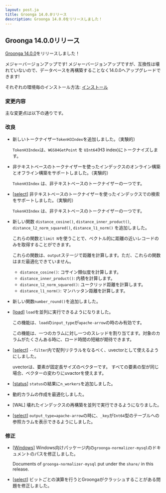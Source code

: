 ```yaml
---
layout: post.ja
title: Groonga 14.0.0リリース
description: Groonga 14.0.0をリリースしました！
---
```


## Groonga 14.0.0リリース

[Groonga 14.0.0](/ja/docs/news/14.html#release-14-0-0)をリリースしました！

メジャーバージョンアップです!
メジャーバージョンアップですが、互換性は壊れていないので、データベースを再構築することなく14.0.0へアップグレードできます!

それぞれの環境毎のインストール方法: [インストール](/ja/docs/install.html)

### 変更内容

主な変更点は以下の通りです。

### 改良

  * 新しいトークナイザー`TokenH3Index`を追加しました。（実験的）

    `TokenH3Index`は、`WGS84GetPoint` を `UInt64`(H3 index)にトークナイズします。

  * 非テキストベースのトークナイザーを使ったインデックスのオンライン構築とオフライン構築をサポートしました。（実験的）

    `TokenH3Index` は、非テキストベースのトークナイザーの一つです。

  * [[select](/ja/docs/reference/commands/select.html)] 非テキストベースのトークナイザーを使ったインデックスでの検索をサポートしました。（実験的）

    `TokenH3Index` は、非テキストベースのトークナイザーの一つです。

  * 新しい関数 `distance_cosine()`, `distance_inner_product()`, `distance_l2_norm_squared()`, `distance_l1_norm()` を追加しました。

    これらの関数と`limit N`を使うことで、ベクトル的に距離の近いレコードのみを取得することができます。

    これらの関数は、`output`ステージで距離を計算します。ただ、これらの関数はまだ最適化できていません。

      * `distance_cosine()`: コサイン類似度を計算します。
      * `distance_inner_product()`: 内積を計算します。
      * `distance_l2_norm_squared()`: ユークリッド距離を計算します。
      * `distance_l1_norm()`: マンハッタン距離を計算します。

  * 新しい関数`number_round()`を追加しました。

  * [[load](/ja/docs/reference/commands/load.html)] `load`を並列に実行できるようになりました。

    この機能は、`load`の`input_type`が`apache-arrow`の時のみ有効です。

    この機能は、一つのカラムに対し一つのスレッドを割り当てます。対象のカラムがたくさんある時に、ロード時間の短縮が期待できます。

  * [[select](/ja/docs/reference/commands/select.html)] `--filter`内で配列リテラルをなるべく、uvectorとして使えるようにしました。

    uvectorは、要素が固定長サイズのベクターです。
    すべての要素の型が同じ場合、ベクターの変わりにuvactorを使えます。

  * [[status](/ja/docs/reference/commands/status.html)] `status`の結果に`n_workers`を追加しました。

  * 動的カラムの作成を最適化しました。

  * [WAL] 壊れたインデックスの再構築を並列で実行できるようになりました。

  * [[select](/ja/docs/reference/commands/select.html)] `output_type=apache-arrow`の時に、`_key`が`Int64`型のテーブルへの参照カラムを表示できるようにしました。

### 修正

  * [[Windows](/ja/docs/install/windows.html)] Windows向けパッケージ内の`groonga-normalizer-mysql`のドキュメントのパスを修正しました。

    Documents of `groonga-normalizer-mysql` put under the `share/` in this release.

  * [[select](/ja/docs/reference/commands/select.html)] ビットごとの演算を行うとGroongaがクラッシュすることがある問題を修正しました。
